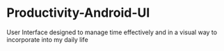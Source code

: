 # Productivity-Android-UI
User Interface designed to manage time effectively and in a visual way to incorporate into my daily life
